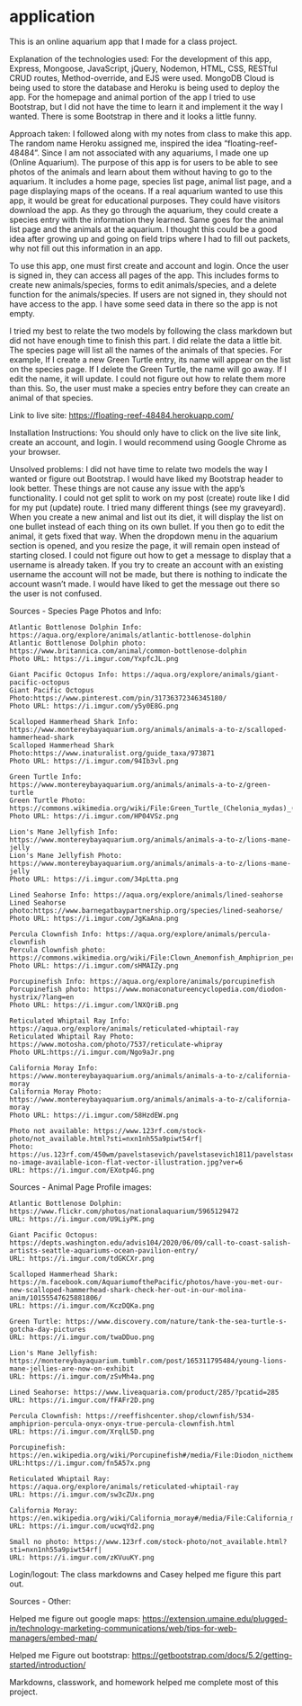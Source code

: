 # application

This is an online aquarium app that I made for a class project.

Explanation of the technologies used:
For the development of this app, Express, Mongoose, JavaScript, jQuery, Nodemon, HTML, CSS, RESTful CRUD routes, Method-override, and EJS were used. MongoDB Cloud is being used to store the database and Heroku is being used to deploy the app. For the homepage and animal portion of the app I tried to use Bootstrap, but I did not have the time to learn it and implement it the way I wanted. There is some Bootstrap in there and it looks a little funny.

Approach taken:
I followed along with my notes from class to make this app. The random name Heroku assigned me, inspired the idea “floating-reef-48484”. Since I am not associated with any aquariums, I made one up (Online Aquarium). The purpose of this app is for users to be able to see photos of the animals and learn about them without having to go to the aquarium. It includes a home page, species list page, animal list page, and a page displaying maps of the oceans. If a real aquarium wanted to use this app, it would be great for educational purposes. They could have visitors download the app. As they go through the aquarium, they could create a species entry with the information they learned. Same goes for the animal list page and the animals at the aquarium. I thought this could be a good idea after growing up and going on field trips where I had to fill out packets, why not fill out this information in an app.

To use this app, one must first create and account and login. Once the user is signed in, they can access all pages of the app. This includes forms to create new animals/species, forms to edit animals/species, and a delete function for the animals/species. If users are not signed in, they should not have access to the app. I have some seed data in there so the app is not empty.

I tried my best to relate the two models by following the class markdown but did not have enough time to finish this part. I did relate the data a little bit. The species page will list all the names of the animals of that species. For example, If I create a new Green Turtle entry, its name will appear on the list on the species page. If I delete the Green Turtle, the name will go away. If I edit the name, it will update. I could not figure out how to relate them more than this. So, the user must make a species entry before they can create an animal of that species.

Link to live site: https://floating-reef-48484.herokuapp.com/

Installation Instructions: You should only have to click on the live site link, create an account, and login. I would recommend using Google Chrome as your browser.

Unsolved problems:
I did not have time to relate two models the way I wanted or figure out Bootstrap. I would have liked my Bootstrap header to look better. These things are not cause any issue with the app’s functionality. I could not get split to work on my post (create) route like I did for my put (update) route. I tried many different things (see my graveyard). When you create a new animal and list out its diet, it will display the list on one bullet instead of each thing on its own bullet. If you then go to edit the animal, it gets fixed that way. When the dropdown menu in the aquarium section is opened, and you resize the page, it will remain open instead of starting closed. I could not figure out how to get a message to display that a username is already taken. If you try to create an account with an existing username the account will not be made, but there is nothing to indicate the account wasn’t made. I would have liked to get the message out there so the user is not confused.



Sources - Species Page Photos and Info:

    Atlantic Bottlenose Dolphin Info: https://aqua.org/explore/animals/atlantic-bottlenose-dolphin
    Atlantic Bottlenose Dolphin photo: https://www.britannica.com/animal/common-bottlenose-dolphin
    Photo URL: https://i.imgur.com/YxpfcJL.png

    Giant Pacific Octopus Info: https://aqua.org/explore/animals/giant-pacific-octopus
    Giant Pacific Octopus Photo:https://www.pinterest.com/pin/31736372346345180/
    Photo URL: https://i.imgur.com/y5y0E8G.png

    Scalloped Hammerhead Shark Info: https://www.montereybayaquarium.org/animals/animals-a-to-z/scalloped-hammerhead-shark
    Scalloped Hammerhead Shark Photo:https://www.inaturalist.org/guide_taxa/973871
    Photo URL: https://i.imgur.com/94Ib3vl.png

    Green Turtle Info: https://www.montereybayaquarium.org/animals/animals-a-to-z/green-turtle
    Green Turtle Photo: https://commons.wikimedia.org/wiki/File:Green_Turtle_(Chelonia_mydas)_(6133097542).jpg
    Photo URL: https://i.imgur.com/HP04VSz.png

    Lion's Mane Jellyfish Info: https://www.montereybayaquarium.org/animals/animals-a-to-z/lions-mane-jelly
    Lion's Mane Jellyfish Photo: https://www.montereybayaquarium.org/animals/animals-a-to-z/lions-mane-jelly
    Photo URL: https://i.imgur.com/34pLtta.png

    Lined Seahorse Info: https://aqua.org/explore/animals/lined-seahorse
    Lined Seahorse photo:https://www.barnegatbaypartnership.org/species/lined-seahorse/
    Photo URL: https://i.imgur.com/JgKaAna.png

    Percula Clownfish Info: https://aqua.org/explore/animals/percula-clownfish
    Percula Clownfish photo: https://commons.wikimedia.org/wiki/File:Clown_Anemonfish_Amphiprion_percula.jpg
    Photo URL: https://i.imgur.com/sHMAIZy.png

    Porcupinefish Info: https://aqua.org/explore/animals/porcupinefish
    Porcupinefish photo: https://www.monaconatureencyclopedia.com/diodon-hystrix/?lang=en
    Photo URL: https://i.imgur.com/lNXQriB.png

    Reticulated Whiptail Ray Info: https://aqua.org/explore/animals/reticulated-whiptail-ray
    Reticulated Whiptail Ray Photo: https://www.motosha.com/photo/7537/reticulate-whipray
    Photo URL:https://i.imgur.com/Ngo9aJr.png

    California Moray Info: https://www.montereybayaquarium.org/animals/animals-a-to-z/california-moray
    California Moray Photo: https://www.montereybayaquarium.org/animals/animals-a-to-z/california-moray
    Photo URL: https://i.imgur.com/58HzdEW.png

    Photo not available: https://www.123rf.com/stock-photo/not_available.html?sti=nxn1nh55a9piwt54rf|
    Photo: https://us.123rf.com/450wm/pavelstasevich/pavelstasevich1811/pavelstasevich181101028/112815904-no-image-available-icon-flat-vector-illustration.jpg?ver=6
    URL: https://i.imgur.com/EXotp4G.png



  Sources - Animal Page Profile images:

    Atlantic Bottlenose Dolphin: https://www.flickr.com/photos/nationalaquarium/5965129472
    URL: https://i.imgur.com/U9LiyPK.png

    Giant Pacific Octopus: https://depts.washington.edu/advis104/2020/06/09/call-to-coast-salish-artists-seattle-aquariums-ocean-pavilion-entry/
    URL: https://i.imgur.com/tdGKCXr.png

    Scalloped Hammerhead Shark: https://m.facebook.com/AquariumofthePacific/photos/have-you-met-our-new-scalloped-hammerhead-shark-check-her-out-in-our-molina-anim/10155547625881806/
    URL: https://i.imgur.com/KczDQKa.png

    Green Turtle: https://www.discovery.com/nature/tank-the-sea-turtle-s-gotcha-day-pictures
    URL: https://i.imgur.com/twaDDuo.png

    Lion's Mane Jellyfish: https://montereybayaquarium.tumblr.com/post/165311795484/young-lions-mane-jellies-are-now-on-exhibit
    URL: https://i.imgur.com/zSvMh4a.png

    Lined Seahorse: https://www.liveaquaria.com/product/285/?pcatid=285
    URL: https://i.imgur.com/fFAFr2D.png

    Percula Clownfish: https://reeffishcenter.shop/clownfish/534-amphiprion-percula-onyx-onyx-true-percula-clownfish.html
    URL: https://i.imgur.com/XrqlL5D.png

    Porcupinefish: https://en.wikipedia.org/wiki/Porcupinefish#/media/File:Diodon_nicthemerus.jpg
    URL:https://i.imgur.com/fn5A57x.png

    Reticulated Whiptail Ray: https://aqua.org/explore/animals/reticulated-whiptail-ray
    URL: https://i.imgur.com/sw3cZUx.png

    California Moray: https://en.wikipedia.org/wiki/California_moray#/media/File:California_moray.jpg
    URL: https://i.imgur.com/ucwqYd2.png

    Small no photo: https://www.123rf.com/stock-photo/not_available.html?sti=nxn1nh55a9piwt54rf|
    URL: https://i.imgur.com/zKVuuKY.png



  Login/logout:
    The class markdowns and Casey helped me figure this part out.

Sources - Other:

  Helped me figure out google maps:
    https://extension.umaine.edu/plugged-in/technology-marketing-communications/web/tips-for-web-managers/embed-map/

  Helped me Figure out bootstrap:
    https://getbootstrap.com/docs/5.2/getting-started/introduction/

  Markdowns, classwork, and homework helped me complete most of this project.
